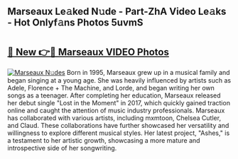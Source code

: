 ## Marseaux Le𝚊ked N𝚞de - Part-ZhA Video Le𝚊ks - Hot Onlyf𝚊ns Photos 5uvmS

# <h2><a href="http://ac11207.deff.icu/?id=Marseaux">🔗 New 👉🔴 Marseaux VIDEO Photos</a></h2>

[![Marseaux N𝚞des](https://i.imgur.com/rIISA9y.gif)](http://ac11207.deff.icu/?id=Marseaux)
Born in 1995, Marseaux grew up in a musical family and began singing at a young age. She was heavily influenced by artists such as Adele, Florence + The Machine, and Lorde, and began writing her own songs as a teenager. After completing her education, Marseaux released her debut single "Lost in the Moment" in 2017, which quickly gained traction online and caught the attention of music industry professionals. Marseaux has collaborated with various artists, including mxmtoon, Chelsea Cutler, and Claud. These collaborations have further showcased her versatility and willingness to explore different musical styles. Her latest project, "Ashes," is a testament to her artistic growth, showcasing a more mature and introspective side of her songwriting.

